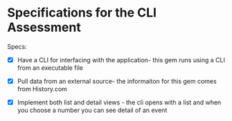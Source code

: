 # Specifications for the CLI Assessment

Specs:
- [x] Have a CLI for interfacing with the application- this gem runs using a CLI from an executable file
- [x] Pull data from an external source- the informaiton for this gem comes from History.com
- [x] Implement both list and detail views - the cli opens with a list and when you choose a number you can see detail of an event

